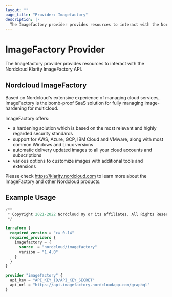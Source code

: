 ```yaml
---
layout: ""
page_title: "Provider: Imagefactory"
description: |-
  The Imagefactory provider provides resources to interact with the Nordcloud Klarity ImageFactory API.
---
```


# ImageFactory Provider

The Imagefactory provider provides resources to interact with the Nordcloud Klarity ImageFactory API.

## Nordcloud ImageFactory

Based on Nordcloud's extensive experience of managing cloud services, ImageFactory is the bomb-proof SaaS solution for fully managing image-hardening for multicloud.

ImageFactory offers:

- a hardening solution which is based on the most relevant and highly regarded security standards
- support for AWS, Azure, GCP, IBM Cloud and VMware, along with most common Windows and Linux versions
- automatic delivery updated images to all your cloud accounts and subscriptions
- various options to customize images with additional tools and extensions

Please check https://klarity.nordcloud.com to learn more about the ImageFactory and other Nordcloud products.

## Example Usage

```terraform
/**
 * Copyright 2021-2022 Nordcloud Oy or its affiliates. All Rights Reserved.
 */

terraform {
  required_version = ">= 0.14"
  required_providers {
    imagefactory = {
      source  = "nordcloud/imagefactory"
      version = "1.4.0"
    }
  }
}

provider "imagefactory" {
  api_key = "API_KEY_ID/API_KEY_SECRET"
  api_url = "https://api.imagefactory.nordcloudapp.com/graphql"
}
```
